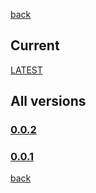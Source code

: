 [back](index)
## Current
[LATEST](0.0.2/sysadmin-manual.html)
## All versions
### [0.0.2](0.0.2/sysadmin-manual.html)
### [0.0.1](0.0.1/sysadmin-manual.html)
[back](index)
